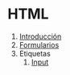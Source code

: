 HTML
=======================================
1. [Introducción](./Introducción.md)
2. [Formularios](./Formularios.md)
3. Etiquetas
   1. [Input](./Tags/Input.md)
